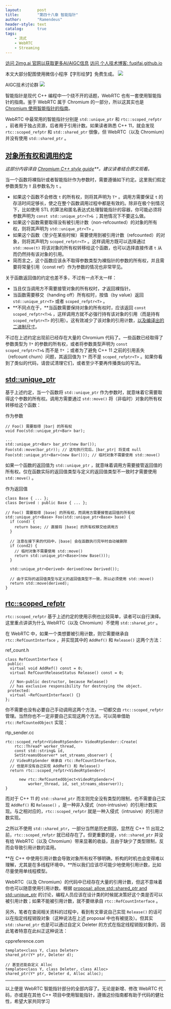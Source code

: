 ```yaml
---
layout:       post
title:        "第四十八章 智能指针"
author:       "Ramendeus"
header-style: text
catalog:      true
tags:
    - 流式
    - WebRTC
    - Streaming
---
```


[访问 2img.ai 官网以获取更多AI/AIGC信息](https://2img.ai)
[访问 个人技术博客: fuqifai.github.io](https://fuqifai.github.io)

本文大部分配图使用微信小程序【字形绘梦】免费生成。
![](/img/小程序码.png)

AIGC技术讨论群
![](/img/RA群永久二维码.png)

智能指针是现代 C++ 编程中一个绕不开的话题，WebRTC 也有一套使用智能指针的指南。鉴于 WebRTC 属于 Chromium 的一部分，所以这其实也是 [Chromium 使用智能指针的指南](https://www.chromium.org/developers/smart-pointer-guidelines)。

WebRTC 中最常用的智能指针分别是 `std::unique_ptr` 和 `rtc::scoped_refptr` ，前者用于独占资源，后者用于引用计数。如果读者熟悉 C++ 11，就会发现 `rtc::scoped_refptr` 和 `std::shared_ptr` 很像，但 WebRTC（以及 Chromium）并没有使用 `std::shared_ptr` 。

## [对象所有权和调用约定](https://webrtc.mthli.com/code/smart-pointers/#%E5%AF%B9%E8%B1%A1%E6%89%80%E6%9C%89%E6%9D%83%E5%92%8C%E8%B0%83%E7%94%A8%E7%BA%A6%E5%AE%9A)

*这部分内容译自* *[Chromium C++ style guide](https://chromium.googlesource.com/chromium/src/+/refs/heads/main/styleguide/c++/c++.md#object-ownership-and-calling-conventions)**。建议读者结合原文观看。*

当一个函数将裸指针或者智能指针作为参数时，需要遵循如下约定。这里我们假定参数类型为 `T` 且参数名为 `t` 。

+   如果这个函数不会修改 `t` 的所有权，则将其声明为 `T*` 。调用方需要保证 `t` 的存活时间足够长，使之在整个函数调用过程中都是有效的。除非在极个别情况下，比如使用 STL 的算法和匿名表达式处理智能指针的容器，你可能必须将参数声明为 `const std::unique_ptr<T>&` ；其他情况下不要这么做。
+   如果这个函数需要取得没有被引用计数（non-refcounted）的对象的所有权，则将其声明为 `std::unique_ptr<T>` 。
+   如果这个函数（至少在某些时候）需要使用到被引用计数（refcounted）的对象，则将其声明为 `scoped_refptr<T>` 。这样调用方既可以选择通过 `std::move(t)` 将该对象的所有权转移给这个函数，也可以选择直接传递 `t` 从而仍然持有该对象的引用。
+   简而言之，这个函数应该永不取得参数类型为裸指针的参数的所有权，并且需要将常量引用（const ref）作为参数的情况也非常罕见。

关于函数返回值的约定也差不多，不过有一点不太一样：

+   当且仅当调用方不需要接管对象的所有权时，才返回裸指针。
+   当函数需要移交（handing off）所有权时，按值（by value）返回 `std::unique_ptr<T>` 或者 `scoped_refptr<T>` 。
+   **不同点在于，**当函数需要保持对象的所有权时，应该返回 `const scoped_refptr<T>&` ，这样调用方就不必强行持有该对象的引用（而是持有 `scoped_refptr<T>` 的引用）。这有效减少了该对象的引用计数，[以及编译出的二进制尺寸](https://crrev.com/c/1435627)。

不过在上述约定出现前已经存在大量的 Chromium 代码了。一些函数已经取得了参数类型为 `T*` 的参数的所有权，或者将参数类型声明为 `const scoped_refptr<T>&` 而不是 `T*` ；或者为了避免 C++ 11 之前的引用丢失（refcount churn）问题，其返回值为 `T*` 而不是 `scoped_refptr<T>` 。如果你看到了类似的代码，请尝试清理它们，或者至少不要再传播类似的写法。

## [std::unique\_ptr](https://webrtc.mthli.com/code/smart-pointers/#stdunique_ptr)

基于上述约定，当一个函数将 `std::unique_ptr` 作为参数时，就意味着它需要取得这个参数的所有权。调用方需要通过 `std::move()` 将（非临时）对象的所有权转移给这个函数：

作为参数

```
// Foo() 需要取得 |bar| 的所有权
void Foo(std::unique_ptr<Bar> bar);

...
std::unique_ptr<Bar> bar_ptr(new Bar());
Foo(std::move(bar_ptr)); // 这句执行完后，|bar_ptr| 将变成 null
Foo(std::unique_ptr<Bar>(new Bar())); // 临时对象不需要使用 std::move()
```

如果一个函数的返回值为 `std::unique_ptr` ，就意味着调用方需要接管返回值的所有权。仅在函数实际的返回值类型与定义的返回值类型不一致时才需要使用 `std::move()` 。

作为返回值

```
class Base { ... };
class Derived : public Base { ... };

// Foo() 需要取得 |base| 的所有权，而调用方需要接管返回值的所有权
std::unique_ptr<Base> Foo(std::unique_ptr<Base> base) {
  if (cond) {
    return base; // 直接将 |base| 的所有权移交给调用方
  }

  // 注意在接下来的代码中，|base| 会在函数执行完毕时自动被删除
  if (cond2) {
    // 临时对象不需要使用 std::move()
    return std::unique_ptr<Base>(new Base()));
  }

  std::unique_ptr<Derived> derived(new Derived());

  // 由于实际的返回值类型与定义的返回值类型不一致，所以必须使用 std::move()
  return std::move(derived);
}
```

## [rtc::scoped\_refptr](https://webrtc.mthli.com/code/smart-pointers/#rtcscoped_refptr)

`rtc::scoped_refptr` 基于上述约定的使用示例也比较简单，读者可以自行演绎。这里重点讲讲为什么 WebRTC（以及 Chromium）不使用 `std::shared_ptr` 。

在 WebRTC 中，如果一个类想要被引用计数，则它需要继承自 `rtc::RefCountInterface` ，并实现其中的 `AddRef()` 和 `Release()` 这两个方法：

ref\_count.h

```
class RefCountInterface {
 public:
  virtual void AddRef() const = 0;
  virtual RefCountReleaseStatus Release() const = 0;

  // Non-public destructor, because Release()
  // has exclusive responsibility for destroying the object.
 protected:
  virtual ~RefCountInterface() {}
};
```

你不需要也没有必要自己手动调用这两个方法，一切都交由 `rtc::scoped_refptr` 管理。当然你也不一定非要自己实现这两个方法，可以简单借助 `rtc::RefCountedObject` 实现：

rtp\_sender.cc

```
rtc::scoped_refptr<VideoRtpSender> VideoRtpSender::Create(
    rtc::Thread* worker_thread,
    const std::string& id,
    SetStreamsObserver* set_streams_observer) {
  // VideoRtpSender 继承自 rtc::RefCountInterface，
  // 但是并没有自己实现 AddRef() 和 Release()
  return rtc::scoped_refptr<VideoRtpSender>(

      new rtc::RefCountedObject<VideoRtpSender>(
          worker_thread, id, set_streams_observer));
}
```

而对于 C++ 11 的 `std::shared_ptr` 而言则完全没有类型的限制，也不需要自己实现 `AddRef()` 和 `Release()` ，是一种非入侵式（non-intrusive）的引用计数实现。与之相对应的，`rtc::scoped_refptr` 就是一种入侵式（intrusive）的引用计数实现。

之所以不使用 `std::shared_ptr`，一部分当然是历史原因，显然在 C++ 11 出现之前，`rtc::scoped_refptr` 就已经存在了。但更重要的是，`std::shared_ptr` 并没有给 WebRTC（以及 Chromium）带来显著的收益，且由于缺少了类型限制，反而会导致引用计数的滥用。

**在 C++ 中使用引用计数会导致对象所有权不够明确，析构的时机也会变得难以理解，尤其是在多线程环境中。**所以我们应该尽可能少地使用引用计数，比如尽量使用单线程模型。

WebRTC（以及 Chromium）的代码中已经存在大量的引用计数，但这不意味着你也可以随意使用引用计数。根据 [proposal: allow std::shared\_ptr and std::unique\_ptr](https://groups.google.com/a/chromium.org/g/cxx/c/aT2wsBLKvzI) 的讨论，编程人员应该在设计类的时候就决策好这个类是否可以被引用计数；如果不能被引用计数，就不要继承自 `rtc::RefCountInterface` 。

另外，笔者在查阅相关资料的过程中，看到有文章说自己实现 `Release()` 的话可以在指定线程销毁对象（这种说法在上述 proposal 中也有被提及）。但其实 `std::shared_ptr` 也是可以通过自定义 Deleter 的方式在指定线程销毁对象的，因此笔者特意在此纠正这种说法：

cppreference.com

```
template<class Y, class Deleter>
shared_ptr(Y* ptr, Deleter d);

// 甚至还能自定义 Alloc
template<class Y, class Deleter, class Alloc>
shared_ptr(Y* ptr, Deleter d, Alloc alloc);
```

* * *

以上便是 WebRTC 智能指针部分的全部内容了。无论是新增、修改 WebRTC 代码，亦或是在其他 C++ 项目中使用智能指针，遵循这份指南都有助于代码的健壮性，希望大家共同学习

